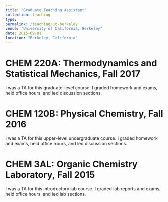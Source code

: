 ```yaml
---
title: "Graduate Teaching Assistant"
collection: teaching
type: 
permalink: /teaching/uc-berkeley
venue: "University of California, Berkeley"
date: 2015-09-01
location: "Berkeley, California"
---
```


CHEM 220A: Thermodynamics and Statistical Mechanics, Fall 2017
======
I was a TA for this graduate-level course. I graded homework and exams, held office hours, and led discussion sections.

CHEM 120B: Physical Chemistry, Fall 2016
======
I was a TA for this upper-level undergraduate course. I graded homework and exams, held office hours, and led discussion sections.

CHEM 3AL: Organic Chemistry Laboratory, Fall 2015
======
I was a TA for this introductory lab course. I graded lab reports and exams, held office hours, and led lab sections.
